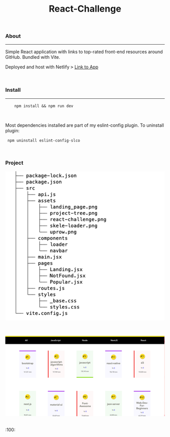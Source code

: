 <h1 align='center'>
React-Challenge
</h1>

<br />





<h3>About</h3>

----



Simple React application with links to top-rated front-end resources around GitHub. 
Bundled 
with Vite.      

Deployed and host with Netlify <kbd>></kbd> <a href="#" title="React challenge">Link to 
App</a>

<br />

<h3>Install</h3>

----

```
    npm install && npm run dev
```

<br />

Most dependencies installed are part of my eslint-config plugin. To uninstall plugin:

```
 npm uninstall eslint-config-slco
```

<br />

<h3>Project</h3>


![project tree](src/assets/project-tree.png "project tree")

<br />

![react-challenge](src/assets/react-challenge.png "react-challenge")




<br />
:100:



